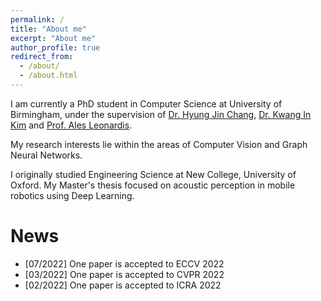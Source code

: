 ```yaml
---
permalink: /
title: "About me"
excerpt: "About me"
author_profile: true
redirect_from: 
  - /about/
  - /about.html
---
```


I am currently a PhD student in Computer Science at University of Birmingham, under the supervision of [Dr. Hyung Jin Chang](https://hyungjinchang.wordpress.com/), [Dr. Kwang In Kim](https://sites.google.com/view/kimki) and [Prof. Ales Leonardis](https://www.cs.bham.ac.uk/~leonarda/).

My research interests lie within the areas of Computer Vision and Graph Neural Networks.

I originally studied Engineering Science at New College, University of Oxford. My Master's thesis focused on acoustic perception in mobile robotics using Deep Learning.


News
======
* [07/2022] One paper is accepted to ECCV 2022
* [03/2022] One paper is accepted to CVPR 2022
* [02/2022] One paper is accepted to ICRA 2022
